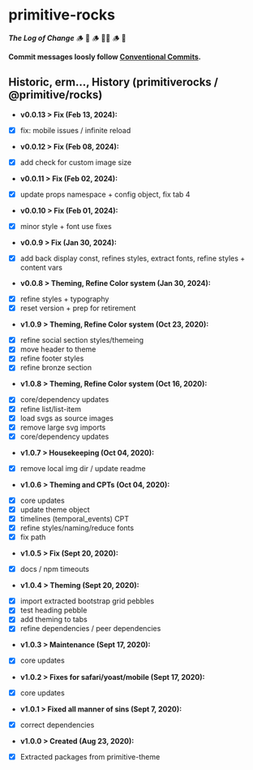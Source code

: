 
# primitive-rocks

***The Log of Change***
 🪵 🤬  🪵 👨‍💻 🪵 🍻

**Commit messages loosly follow [Conventional Commits](https://conventionalcommits.org).**

## Historic, erm..., History (primitiverocks / @primitive/rocks)

- **v0.0.13 > Fix (Feb 13, 2024):**
- [x] fix: mobile issues / infinite reload
- **v0.0.12 > Fix (Feb 08, 2024):**
- [x] add check for custom image size
- **v0.0.11 > Fix (Feb 02, 2024):**
- [x] update props namespace + config object, fix tab 4
- **v0.0.10 > Fix (Feb 01, 2024):**
- [x] minor style + font use fixes
- **v0.0.9 > Fix (Jan 30, 2024):**
- [x] add back display const, refines styles, extract fonts, refine styles + content vars
- **v0.0.8 > Theming, Refine Color system (Jan 30, 2024):**
- [x] refine styles + typography
- [x] reset version + prep for retirement
- **v1.0.9 > Theming, Refine Color system (Oct 23, 2020):**
- [x] refine social section styles/themeing
- [x] move header to theme
- [x] refine footer styles
- [x] refine bronze section
- **v1.0.8 > Theming, Refine Color system (Oct 16, 2020):**
- [x] core/dependency updates
- [x] refine list/list-item
- [x] load svgs as source images
- [x] remove large svg imports
- [x] core/dependency updates
- **v1.0.7 > Housekeeping (Oct 04, 2020):**
- [x] remove local img dir / update readme
- **v1.0.6 > Theming and CPTs (Oct 04, 2020):**
- [x] core updates
- [x] update theme object
- [x] timelines (temporal_events) CPT
- [x] refine styles/naming/reduce fonts
- [x] fix path
- **v1.0.5 > Fix (Sept 20, 2020):**
- [x] docs / npm timeouts
- **v1.0.4 > Theming (Sept 20, 2020):**
- [x] import extracted bootstrap grid pebbles
- [x] test heading pebble
- [x] add theming to tabs
- [x] refine dependencies / peer dependencies
- **v1.0.3 > Maintenance (Sept 17, 2020):**
- [x] core updates
- **v1.0.2 > Fixes for safari/yoast/mobile (Sept 17, 2020):**
- [x] core updates
- **v1.0.1 > Fixed all manner of sins (Sept 7, 2020):**
- [x] correct dependencies
- **v1.0.0 > Created (Aug 23, 2020):**
- [x] Extracted packages from primitive-theme
